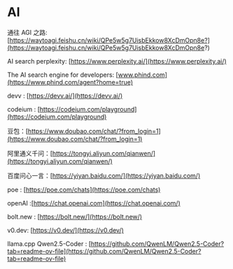 
# AI

通往 AGI 之路: [https://waytoagi.feishu.cn/wiki/QPe5w5g7UisbEkkow8XcDmOpn8e?](https://waytoagi.feishu.cn/wiki/QPe5w5g7UisbEkkow8XcDmOpn8e?)

AI search perplexity: [https://www.perplexity.ai/](https://www.perplexity.ai/)

The AI search engine for developers:  [www.phind.com](https://www.phind.com/agent?home=true)

devv : [https://devv.ai/](https://devv.ai/)

codeium : [https://codeium.com/playground](https://codeium.com/playground)

豆包：[https://www.doubao.com/chat/?from_login=1](https://www.doubao.com/chat/?from_login=1)

阿里通义千问：[https://tongyi.aliyun.com/qianwen/](https://tongyi.aliyun.com/qianwen/)

百度问心一言：[https://yiyan.baidu.com/](https://yiyan.baidu.com/)

poe : [https://poe.com/chats](https://poe.com/chats)

openAI :[https://chat.openai.com](https://chat.openai.com/)

bolt.new : [https://bolt.new/](https://bolt.new/)

v0.dev: [https://v0.dev/](https://v0.dev/)

llama.cpp
Qwen2.5-Coder : [https://github.com/QwenLM/Qwen2.5-Coder?tab=readme-ov-file](https://github.com/QwenLM/Qwen2.5-Coder?tab=readme-ov-file)
